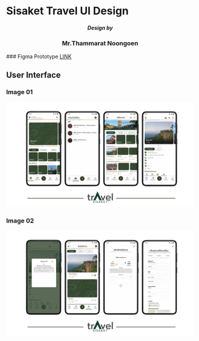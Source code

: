 # Sisaket Travel UI Design  
<h5 align="center">Design by</h5>
<h3 align="center">Mr.Thammarat Noongoen</h3>
### Figma Prototype
<a href="[https://www.w3schools.com](https://www.figma.com/proto/iJj8mDbyUVEd40gBnPOcM2/%E0%B9%82%E0%B8%9B%E0%B8%A3%E0%B9%80%E0%B8%88%E0%B8%84-0.1?node-id=160-1362&starting-point-node-id=5%3A12&mode=design&t=Oik7FtEXotrazFEq-1)https://www.figma.com/proto/iJj8mDbyUVEd40gBnPOcM2/%E0%B9%82%E0%B8%9B%E0%B8%A3%E0%B9%80%E0%B8%88%E0%B8%84-0.1?node-id=160-1362&starting-point-node-id=5%3A12&mode=design&t=Oik7FtEXotrazFEq-1">LINK</a>


## User Interface 
### Image 01
![App_UI](./ssk_travel_01.png)
### Image 02
![App_UI](./ssk_travel_02.png)


